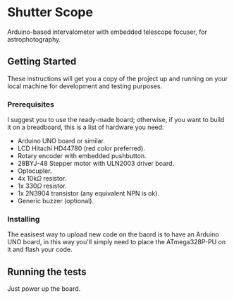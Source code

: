# Shutter Scope
Arduino-based intervalometer with embedded telescope focuser, for astrophotography.

## Getting Started

These instructions will get you a copy of the project up and running on your local machine for development and testing purposes.

### Prerequisites

I suggest you to use the ready-made board; otherwise, if you want to build it on a breadboard, this is a list of hardware you need:

- Arduino UNO board or similar.
- LCD Hitachi HD44780 (red color preferred).
- Rotary encoder with embedded pushbutton.
- 28BYJ-48 Stepper motor with ULN2003 driver board.
- Optocupler.
- 4x 10k$\Omega$ resistor.
- 1x 330$\Omega$ resistor.
- 1x 2N3904 transistor (any equivalent NPN is ok).
- Generic buzzer (optional).

### Installing

The easisest way to upload new code on the baord is to have an Arduino UNO board, in this way you'll simply need to place the ATmega328P-PU on it and flash your code.

## Running the tests

Just power up the board.
